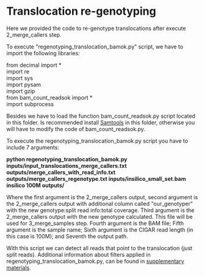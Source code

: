 # Translocation re-genotyping

Here we provided the code to re-genotype translocations after execute 2_merge_callers step.

To execute "regenotyping_translocation_bamok.py" script, we have to import the following libraries:  

from decimal import *  
import re  
import sys  
import pysam  
import gzip  
from bam_count_readsok import *  
import subprocess  

Besides we have to load the function bam_count_readsok.py script located in this folder. Is recommended install [Samtools](https://github.com/samtools/samtools) in this folder, otherwise you will have to modify the code of bam_count_readsok.py.

To execute the regenotyping_translocation_bamok.py script you have to include 7 arguments:

**python regenotyping_translocation_bamok.py inputs/input_translocations_merge_callers.txt outputs/merge_callers_with_read_info.txt outputs/merge_callers_regenotype.txt inputs/insilico_small_set.bam insilico 100M outputs/**

Where the first argument is the 2_merge_callers output, second argument is the 2_merge_callers output with additional column called "our_genotyper" with the new genotype:split read info:total coverage. Third argument is the 2_merge_callers output with the new genotype calculated. This file will be used for 3_merge_samples step. Fourth argument is the BAM file; Fifth argument is the sample name; Sixth argument is the CIGAR read length (in this case is 100M); and Seventh the output path.

With this script we can detect all reads that point to the translocation (just split reads). Additional information about filters applied in regenotyping_translocation_bamok.py, can be found in [supplementary materials](https://www.biorxiv.org/content/10.1101/2021.07.20.453041v1).
